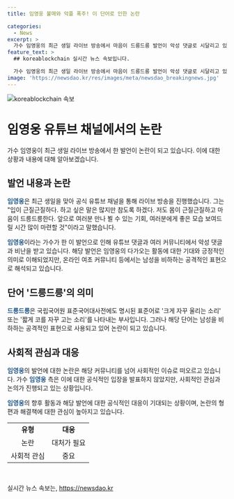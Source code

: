 ```yaml
---
title: 임영웅 불매와 악플 폭주! 이 단어로 인한 논란

categories:
  - News
excerpt: >
  가수 임영웅의 최근 생일 라이브 방송에서 마음이 드릉드릉 발언이 악성 댓글로 시달리고 있다. 해당 발언은 기대감을 표현한 것으로 알려졌으나, 온라인에서는 부정적인 표현으로 여겨지고 있다. 남성 비하로 비판을 받아, 댓글과 커뮤니티에서 악성 논란이 일고 있다. 이 외에도 최근 나영석 PD의 삼시세끼 출연 소식으로 기대를 모으고 있다. 임영웅은 노출된 발언에 대한 해명을 통해 논란을 진정시킬 필요가 있어 보인다.
feature_text: >
  ## koreablockchain 실시간 뉴스 속보입니다.

  가수 임영웅의 최근 생일 라이브 방송에서 마음이 드릉드릉 발언이 악성 댓글로 시달리고 있다. 해당 발언은 기대감을 표현한 것으로 알려졌으나, 온라인에서는 부정적인 표현으로 여겨지고 있다. 남성 비하로 비판을 받아, 댓글과 커뮤니티에서 악성 논란이 일고 있다. 이 외에도 최근 나영석 PD의 삼시세끼 출연 소식으로 기대를 모으고 있다. 임영웅은 노출된 발언에 대한 해명을 통해 논란을 진정시킬 필요가 있어 보인다.
image: 'https://newsdao.kr/res/images/meta/newsdao_breakingnews.jpg'
---
```


<p><img src="https://newsdao.kr/res/images/meta/newsdao_breakingnews.jpg" alt="koreablockchain 속보" /></p>

<h1>임영웅 유튜브 채널에서의 논란</h1>

<p data-ke-size="size16">가수 임영웅이 최근 생일 라이브 방송에서 한 발언이 논란이 되고 있습니다. 이에 대한 상황과 내용에 대해 알아보겠습니다.</p>

<h2>발언 내용과 논란</h2>

<p><b><span style="color: #1a5490;">임영웅</span></b>은 최근 생일을 맞아 공식 유튜브 채널을 통해 라이브 방송을 진행했습니다. 그는 "입이 근질근질하다. 하고 싶은 말은 많지만 참도록 하겠다. 저도 몸이 근질근질하고 마음이 드릉드릉한다. 앞으로 여러분 만나 뵐 수 있는 기회, 여러분에게 좋은 모습 보여드릴 시간 많이 마련할 것"이라고 말했습니다.</p>

<p><b><span style="color: #1a5490;">임영웅</span></b>이라는 가수가 한 이 발언으로 인해 유튜브 댓글과 여러 커뮤니티에서 악성 댓글과 비난을 받고 있습니다. 해당 발언은 임영웅의 다가오는 활동에 대한 기대와 긍정적인 의미로 이해되었지만, 온라인 여초 커뮤니티 등에서는 남성을 비하하는 공격적인 표현으로 해석되고 있습니다.</p>

<h2>단어 '드릉드릉'의 의미</h2>

<p><b><span style="color: #1a5490;">드릉드릉</span></b>은 국립국어원 표준국어대사전에도 명시된 표준어로 '크게 자꾸 울리는 소리' 또는 '짧게 코를 자꾸 고는 소리'를 나타내는 부사입니다. 그러나 해당 단어는 남성을 비하하는 공격적인 표현으로 사용되고 있어 논란이 되고 있습니다.</p>

<h2>사회적 관심과 대응</h2>

<p><b><span style="color: #1a5490;">임영웅</span></b>의 발언에 대한 논란은 해당 커뮤니티를 넘어 사회적인 이슈로 떠오르고 있습니다. 가수 <b><span style="color: #1a5490;">임영웅</span></b> 측은 이에 대한 공식적인 입장을 발표하지 않았지만, 사회적인 관심과 논의가 진행되고 있는 상황입니다.</p>

<p><b><span style="color: #1a5490;">임영웅</span></b>의 향후 활동과 해당 발언에 대한 공식적인 대응이 기대되는 상황이며, 논란의 형편과 해결책에 대한 관심이 높아지고 있습니다.</p>

<table>
   <tbody>
      <tr>
         <td style="text-align: center; height: 17px;"><b>유형</b></td>
         <td style="text-align: center; height: 17px;"><b>대응</b></td>
      </tr>
      <tr>
         <td style="text-align: center; height: 17px;">논란</td>
         <td style="text-align: center; height: 17px;">대처가 필요</td>
      </tr>
      <tr>
         <td style="text-align: center; height: 17px;">사회적 관심</td>
         <td style="text-align: center; height: 17px;">중요</td>
      </tr>
   </tbody>
</table>

<p data-ke-size="size16">&nbsp;</p>
실시간 뉴스 속보는, <a href="https://newsdao.kr" rel="dofollow">https://newsdao.kr</a>


